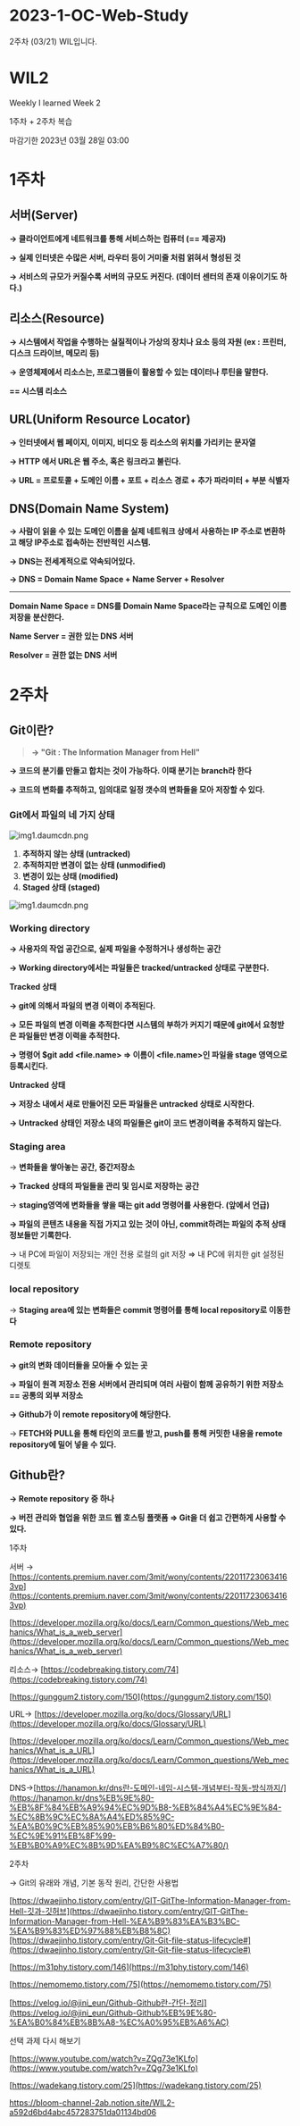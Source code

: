 # 2023-1-OC-Web-Study

2주차 (03/21) WIL입니다.

# WIL2

Weekly I learned Week 2

1주차 + 2주차 복습

마감기한 2023년 03월 28일 03:00

# 1주차

## 서버(Server)

**→ 클라이언트에게 네트워크를 통해 서비스하는 컴퓨터 (== 제공자)**

**→ 실제 인터넷은 수많은 서버, 라우터 등이 거미줄 처럼 얽혀서 형성된 것**

**→ 서비스의 규모가 커질수록 서버의 규모도 커진다. (데이터 센터의 존재 이유이기도 하다.)**

## 리소스(Resource)

**→ 시스템에서 작업을 수행하는 실질적이나 가상의 장치나 요소 등의 자원 (ex : 프린터, 디스크 드라이브, 메모리 등)**

**→ 운영체제에서 리소스는, 프로그램들이 활용할 수 있는 데이터나 루틴을 말한다.** 

**== 시스템 리소스**

## URL(Uniform Resource Locator)

**→ 인터넷에서 웹 페이지, 이미지, 비디오 등 리소스의 위치를 가리키는 문자열**

**→ HTTP 에서 URL은 웹 주소, 혹은 링크라고 불린다.**

**→ URL = 프로토콜 + 도메인 이름 + 포트 + 리소스 경로 + 추가 파라미터 + 부분 식별자**

## **DNS(Domain Name System)**

**→ 사람이 읽을 수 있는 도메인 이름을 실제 네트워크 상에서 사용하는 IP 주소로 변환하고 해당 IP주소로 접속하는 전반적인 시스템.**

**→ DNS는 전세계적으로 약속되어있다.**

**→ DNS = Domain Name Space + Name Server + Resolver**

 ****

**Domain Name Space = DNS를 Domain Name Space라는 규칙으로 도메인 이름 저장을 분산한다.**

**Name Server = 권한 있는 DNS 서버**

**Resolver = 권한 없는 DNS 서버**

# 2주차

## Git이란?

> **→ "Git : The Information Manager from Hell"**
> 

**→ 코드의 분기를 만들고 합치는 것이 가능하다. 이때 분기는 branch라 한다**

**→ 코드의 변화를 추적하고,  임의대로 일정 갯수의 변화들을 모아 저장할 수 있다.**

### Git에서 파일의 네 가지 상태

![img1.daumcdn.png](https://s3-us-west-2.amazonaws.com/secure.notion-static.com/2c40a2be-27ad-4236-b8b5-0867af783152/img1.daumcdn.png)

1. **추적하지 않는 상태 (untracked)**
2. **추적하지만 변경이 없는 상태 (unmodified)**
3. **변경이 있는 상태 (modified)**
4. **Staged 상태 (staged)**

![img1.daumcdn.png](https://s3-us-west-2.amazonaws.com/secure.notion-static.com/7f147f05-c22b-490b-bafc-61614a868bcd/img1.daumcdn.png)

### Working directory

**→ 사용자의 작업 공간으로, 실제 파일을 수정하거나 생성하는 공간**

**→ Working directory에서는 파일들은 tracked/untracked 상태로 구분한다.**

**Tracked 상태**

**→ git에 의해서 파일의 변경 이력이 추적된다.**

**→ 모든 파일의 변경 이력을 추적한다면 시스템의 부하가 커지기 때문에 git에서 요청받은 파일들만 변경 이력을 추적한다.**

**→ 명령어 $git add <file.name> ⇒ 이름이 <file.name>인 파일을 stage 영역으로 등록시킨다.**

**Untracked 상태**

**→ 저장소 내에서 새로 만들어진 모든 파일들은 untracked 상태로 시작한다.**

**→ Untracked 상태인 저장소 내의 파일들은 git이 코드 변경이력을 추적하지 않는다.**

### Staging area

→ **변화들을 쌓아놓는 공간, 중간저장소**

**→ Tracked 상태의 파일들을 관리 및 임시로 저장하는 공간**

→  **staging영역에 변화들을 쌓을 때는 git add 명령어를 사용한다. (앞에서 언급)**

**→ 파일의 콘텐츠 내용을 직접 가지고 있는 것이 아닌, commit하려는 파일의 추적 상태 정보들만 기록한다.**

→ 내 PC에 파일이 저장되는 개인 전용 로컬의 git 저장 ⇒ 내 PC에 위치한 git 설정된 디렛토

### **local repository**

→ **Staging area에 있는 변화들은 commit 명령어를 통해 local repository로 이동한다**

### Remote repository

**→ git의 변화 데이터들을 모아둘 수 있는 곳**

**→ 파일이 원격 저장소 전용 서버에서 관리되며 여러 사람이 함께 공유하기 위한 저장소 == 공통의 외부 저장소** 

**→ Github가 이 remote repository에 해당한다.**

→ **FETCH와 PULL을 통해 타인의 코드를 받고, push를 통해 커밋한 내용을 remote repository에 밀어 넣을 수 있다.**

## **Github란?**

**→ Remote repository 중 하나**

**→ 버전 관리와 협업을 위한 코드 웹 호스팅 플랫폼 ⇒ Git을 더 쉽고 간편하게 사용할 수 있다.**

1주차

서버 → [https://contents.premium.naver.com/3mit/wony/contents/220117230634163vp](https://contents.premium.naver.com/3mit/wony/contents/220117230634163vp)

[https://developer.mozilla.org/ko/docs/Learn/Common_questions/Web_mechanics/What_is_a_web_server](https://developer.mozilla.org/ko/docs/Learn/Common_questions/Web_mechanics/What_is_a_web_server)

리소스→ [https://codebreaking.tistory.com/74](https://codebreaking.tistory.com/74)

[https://gunggum2.tistory.com/150](https://gunggum2.tistory.com/150)

URL→ [https://developer.mozilla.org/ko/docs/Glossary/URL](https://developer.mozilla.org/ko/docs/Glossary/URL)

[https://developer.mozilla.org/ko/docs/Learn/Common_questions/Web_mechanics/What_is_a_URL](https://developer.mozilla.org/ko/docs/Learn/Common_questions/Web_mechanics/What_is_a_URL)

DNS→[https://hanamon.kr/dns란-도메인-네임-시스템-개념부터-작동-방식까지/](https://hanamon.kr/dns%EB%9E%80-%EB%8F%84%EB%A9%94%EC%9D%B8-%EB%84%A4%EC%9E%84-%EC%8B%9C%EC%8A%A4%ED%85%9C-%EA%B0%9C%EB%85%90%EB%B6%80%ED%84%B0-%EC%9E%91%EB%8F%99-%EB%B0%A9%EC%8B%9D%EA%B9%8C%EC%A7%80/)

2주차

→ Git의 유래와 개념, 기본 동작 원리, 간단한 사용법

[https://dwaejinho.tistory.com/entry/GIT-GitThe-Information-Manager-from-Hell-깃과-깃허브](https://dwaejinho.tistory.com/entry/GIT-GitThe-Information-Manager-from-Hell-%EA%B9%83%EA%B3%BC-%EA%B9%83%ED%97%88%EB%B8%8C)[https://dwaejinho.tistory.com/entry/Git-Git-file-status-lifecycle#](https://dwaejinho.tistory.com/entry/Git-Git-file-status-lifecycle#)

[https://m31phy.tistory.com/146](https://m31phy.tistory.com/146)

[https://nemomemo.tistory.com/75](https://nemomemo.tistory.com/75)

[https://velog.io/@jini_eun/Github-Github란-간단-정리](https://velog.io/@jini_eun/Github-Github%EB%9E%80-%EA%B0%84%EB%8B%A8-%EC%A0%95%EB%A6%AC)

 선택 과제 다시 해보기

[https://www.youtube.com/watch?v=ZQg73e1KLfo](https://www.youtube.com/watch?v=ZQg73e1KLfo)

[https://wadekang.tistory.com/25](https://wadekang.tistory.com/25)


https://bloom-channel-2ab.notion.site/WIL2-a592d6bd4abc457283751da01134bd06
